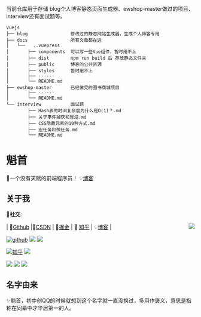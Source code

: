 当前仓库用于存储   blog个人博客静态页面生成器、ewshop-master做过的项目、interview还有面试题等。

```
Vuejs
├── blog                修改过的静态网站生成器，生成个人博客专用
├── docs                所有文章都在这
│   └──   ..vuepress
│       ├── components  可以写一些Vue组件，暂时用不上
│       ├── dist        npm run build 后 存放静态文件夹
│       ├── public 		博客的公共资源
│       ├── styles      暂时用不上
│       ├── ······
│       └── README.md
├── ewshop-master       已经做完的图书商城项目
│       ├── ······
│       └── README.md
└── interview           面试题
        ├── Hash表的时间复杂度为什么是O(1)？.md
        ├── 关于事件捕获和冒泡.md
        ├── CSS隐藏元素的10种方式.md
        ├── 宏任务和微任务.md
        └── README.md
```

# 魁首

🔔一个没有天赋的前端程序员！  💡[博客](https://blog.lijianlin.com.cn/)

## 关于我

🔰**社交**:

| 🤖[Github](https://github.com/kuishou68) |🔑[CSDN](https://blog.csdn.net/weixin_44019370?spm=1010.2135.3001.5421) | 💎[掘金](https://juejin.cn/user/3817931570691031) | 📖 [知乎](https://www.zhihu.com/people/kui-shou-27-41) | 💡[博客](https://blog.lijianlin.com.cn/) |
<img align="right" src="https://github-readme-stats.vercel.app/api?username=kuishou68&theme=vue&show_icons=true&icon_color=41b883&text_color=718096&hide_title=true" />

[![github](https://img.shields.io/github/stars/kuishou68?logo=github&logoColor=Stars)](https://github.com/kuishou68)  [![](https://img.shields.io/badge/CSDN-8643%E8%AE%BF%E9%97%AE%E9%87%8F-%23ff4d4d)](https://blog.csdn.net/weixin_44019370?type=blog)  [![](https://img.shields.io/badge/%E6%8E%98%E9%87%91-%40%E9%AD%81%E9%A6%96-blue&logo=zhihu)](https://juejin.cn/user/3817931570691031)

[![知乎](https://img.shields.io/badge/%E7%9F%A5%E4%B9%8E-%40%E9%AD%81%E9%A6%96-blue)](https://www.zhihu.com/people/kui-shou-27-41)  [![](https://img.shields.io/badge/%E9%AD%81%E9%A6%96%E5%8D%9A%E5%AE%A2-blog.lijianlin.com.cn-%23a000a0)]()  

[![](https://img.shields.io/badge/%E7%BD%91%E6%98%93%E4%BA%91-727%20%E6%AD%8C%E5%8D%95-red)](https://music.163.com/#/my/m/music/playlist?id=987055290)  [![](https://img.shields.io/badge/dynamic/json?color=ff69b4&label=%E5%93%94%E5%93%A9%E5%93%94%E5%93%A9&query=%24.data.totalSubs&suffix=%20%20%E7%B2%89%E4%B8%9D&url=https%3A%2F%2Fapi.spencerwoo.com%2Fsubstats%2F%3Fsource%3Dbilibili%26queryKey%3D488055374&logo=bilibili)](https://space.bilibili.com/488055374/dynamic)  [![](https://img.shields.io/badge/%E7%A0%81%E4%BA%91-%E9%A2%86%E7%A7%805858-%23d92b2f)](https://gitee.com/lingxiu5858)

## 名字由来

✨魁首，初中创QQ的时候就想到这个名字就一直没换过，多用作褒义，意思是指称在同辈中才华居第一的人。

